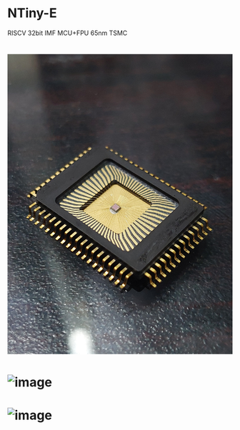 # NTiny-E
RISCV 32bit IMF MCU+FPU 65nm TSMC


# ![image](https://raw.githubusercontent.com/ShaheerSajid/NTiny-E/main/20220612_122822.jpg)
# ![image](https://raw.githubusercontent.com/ShaheerSajid/NTiny-E/main/2.JPG)
# ![image](https://raw.githubusercontent.com/ShaheerSajid/NTiny-E/main/4.JPG)
